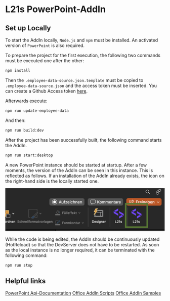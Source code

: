 # L21s PowerPoint-AddIn

## Set up Locally

To start the AddIn locally, `Node.js` and `npm` must be installed.
An activated version of `PowerPoint` is also required.

To prepare the project for the first execution, the following two commands must be executed one after the other:

```zsh Terminal
npm install
```

Then the `.employee-data-source.json.template` must be copied to `.employee-data-source.json` and the access token
must be inserted. You can create a Github Access token [here](https://github.com/settings/personal-access-tokens/new).

Afterwards execute:
```zsh Terminal
npm run update-employee-data
```

And then:

```zsh Terminal
npm run build:dev
```

After the project has been successfully built, the following command starts the AddIn.

```zsh Terminal
npm run start:desktop
```

A new PowerPoint instance should be started at startup. After a few moments, the version of the AddIn can be seen in
this instance. This is reflected as follows. If an installation of the AddIn already exists, the icon on the right-hand
side is the locally started one.

![Debug AddIn](docs/addInNew.png)

While the code is being edited, the AddIn should be continuously updated (HotReload) so that the DevServer does not have
to be restarted. As soon as the local instance is no longer required, it can be terminated with the following
command:

```zsh Terminal
npm run stop
```

## Helpful links

[PowerPoint Api-Documentation](https://learn.microsoft.com/de-de/javascript/api/powerpoint?view=powerpoint-js-preview)
[Office AddIn Scripts](https://github.com/OfficeDev/Office-Addin-Scripts)
[Office AddIn Samples](https://github.com/OfficeDev/Office-Add-in-samples)
